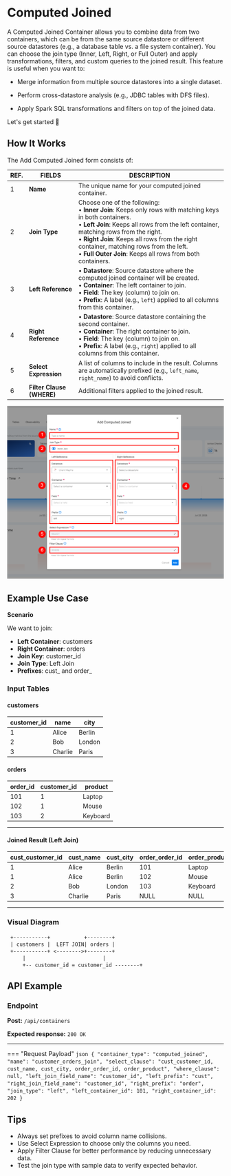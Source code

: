 # Computed Joined

A Computed Joined Container allows you to combine data from two containers, which can be from the same source datastore or different source datastores (e.g., a database table vs. a file system container). You can choose the join type (Inner, Left, Right, or Full Outer) and apply transformations, filters, and custom queries to the joined result.
This feature is useful when you want to:

* Merge information from multiple source datastores into a single dataset.

* Perform cross-datastore analysis (e.g., JDBC tables with DFS files).

* Apply Spark SQL transformations and filters on top of the joined data.

Let's get started 🚀

## How It Works

The Add Computed Joined form consists of:

| REF. | FIELDS  | DESCRIPTION  |
|------|----------------------------|---------------------------------------|
| 1 | **Name**               | The unique name for your computed joined container.                                                                                                          |
| 2 | **Join Type**          | Choose one of the following:<br>• **Inner Join**: Keeps only rows with matching keys in both containers.<br>• **Left Join**: Keeps all rows from the left container, matching rows from the right.<br>• **Right Join**: Keeps all rows from the right container, matching rows from the left.<br>• **Full Outer Join**: Keeps all rows from both containers. |
| 3 | **Left Reference**     | • **Datastore**: Source datastore where the computed joined container will be created.<br>• **Container**: The left container to join.<br>• **Field**: The key (column) to join on.<br>• **Prefix**: A label (e.g., `left`) applied to all columns from this container. |
| 4 | **Right Reference**    | • **Datastore**: Source datastore containing the second container.<br>• **Container**: The right container to join.<br>• **Field**: The key (column) to join on.<br>• **Prefix**: A label (e.g., `right`) applied to all columns from this container. |
| 5 | **Select Expression**  | A list of columns to include in the result. Columns are automatically prefixed (e.g., `left_name`, `right_name`) to avoid conflicts.                         |
| 6 | **Filter Clause (WHERE)** | Additional filters applied to the joined result.                                                                                                            |

![computed-join](../assets/container/computed-join/computed-join-light.png)

## Example Use Case

**Scenario**

We want to join:

* **Left Container**: customers
* **Right Container**: orders
* **Join Key**: customer_id
* **Join Type**: Left Join
* **Prefixes**: cust_ and order_

### Input Tables

#### customers

| customer_id | name   | city   |
|-------------|--------|--------|
| 1           | Alice  | Berlin |
| 2           | Bob    | London |
| 3           | Charlie| Paris  |

#### orders

| order_id | customer_id | product  |
|----------|-------------|----------|
| 101      | 1           | Laptop   |
| 102      | 1           | Mouse    |
| 103      | 2           | Keyboard |

---

#### Joined Result (Left Join)

| cust_customer_id | cust_name | cust_city | order_order_id | order_product |
|------------------|-----------|-----------|----------------|---------------|
| 1                | Alice     | Berlin    | 101            | Laptop        |
| 1                | Alice     | Berlin    | 102            | Mouse         |
| 2                | Bob       | London    | 103            | Keyboard      |
| 3                | Charlie   | Paris     | NULL           | NULL          |

---

### Visual Diagram

```text
 +-----------+           +--------+
 | customers |  LEFT JOIN| orders |
 +-----------+ <-------->+--------+
     |                         |
     +-- customer_id = customer_id --------+
```
## API Example

### Endpoint

**Post:** `/api/containers` 

**Expected response:** `200 OK`

---

=== "Request Payload"
    ```json
    {
        "container_type": "computed_joined",
        "name": "customer_orders_join",
        "select_clause": "cust_customer_id, cust_name, cust_city, order_order_id, order_product",
        "where_clause": null,
        "left_join_field_name": "customer_id",
        "left_prefix": "cust",
        "right_join_field_name": "customer_id",
        "right_prefix": "order",
        "join_type": "left",
        "left_container_id": 101,
        "right_container_id": 202
    }
    ```
## Tips

* Always set prefixes to avoid column name collisions.
* Use Select Expression to choose only the columns you need.
* Apply Filter Clause for better performance by reducing unnecessary data.
* Test the join type with sample data to verify expected behavior.